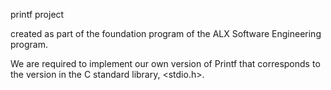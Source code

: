 printf project

created as part of the foundation program of the ALX Software Engineering program.

We are required to implement our own version of Printf that corresponds to the version in the C standard library, <stdio.h>.
